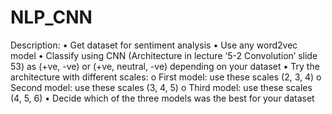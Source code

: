 # NLP_CNN
Description:
• Get dataset for sentiment analysis
• Use any word2vec model
• Classify using CNN (Architecture in lecture ‘5-2 Convolution’ slide 53) as (+ve, -ve) or
(+ve, neutral, -ve) depending on your dataset
• Try the architecture with different scales:
o First model: use these scales (2, 3, 4)
o Second model: use these scales (3, 4, 5)
o Third model: use these scales (4, 5, 6)
• Decide which of the three models was the best for your dataset
